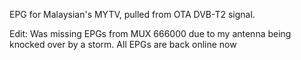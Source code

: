 EPG for Malaysian's MYTV, pulled from OTA DVB-T2 signal.

Edit: Was missing EPGs from MUX 666000 due to my antenna being knocked over by a storm. All EPGs are back online now
